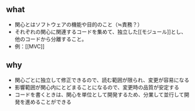 ## what
- 関心とはソフトウェアの機能や目的のこと（≒責務？）
- それぞれの関心に関連するコードを集めて、独立した[[モジュール]]とし、他のコードから分離すること。
- 例：[[MVC]]
## why
- 関心ごとに独立して修正できるので、読む範囲が限られ、変更が容易になる
- 影響範囲が関心内にとどまることになるので、変更時の品質が安定する
- コードを書くときは、関心を単位として開発するため、分業して並行して開発を進めることができる
